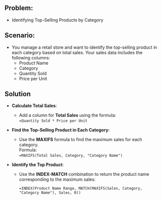 ## Problem: 
- Identifying Top-Selling Products by Category
## Scenario:
- You manage a retail store and want to identify the top-selling product in each category based on total sales. Your sales data includes the following columns:
  - Product Name
  - Category
  - Quantity Sold
  - Price per Unit
 
## Solution
- **Calculate Total Sales**:
    - Add a column for **Total Sales** using the formula:  
        `=Quantity Sold * Price per Unit`
      
- **Find the Top-Selling Product in Each Category**:
    - Use the **MAXIFS** formula to find the maximum sales for each category.  
        Formula:  
        `=MAXIFS(Total Sales, Category, "Category Name")`
      
- **Identify the Top Product**:
    - Use the **INDEX-MATCH** combination to return the product name corresponding to the maximum sales:
      ```
      =INDEX(Product Name Range, MATCH(MAXIFS(Sales, Category, "Category Name"), Sales, 0))
      ``` 
